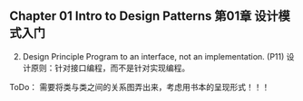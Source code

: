 ## Chapter 01 Intro to Design Patterns 第01章 设计模式入门

2. Design Principle Program to an interface, not an implementation. (P11)
设计原则：针对接口编程，而不是针对实现编程。


ToDo： 需要将类与类之间的关系图弄出来，考虑用书本的呈现形式！！！